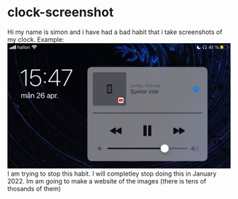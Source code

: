 # clock-screenshot
Hi my name is simon and i have had a bad habit that i take screenshots of my clock. Example:
![Image of clock](/March/26/march%2026th%20(12).PNG)
I am trying to stop this habit. I will completley stop doing this in January 2022. Im am going to make a website of the images (there is tens of thosands of them)
